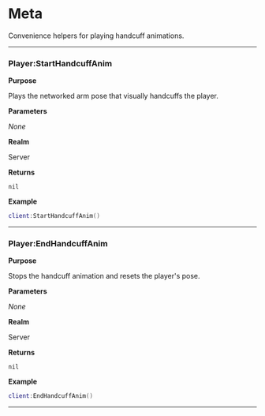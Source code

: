 # Meta

Convenience helpers for playing handcuff animations.

---

### Player:StartHandcuffAnim

**Purpose**

Plays the networked arm pose that visually handcuffs the player.

**Parameters**

*None*

**Realm**

Server

**Returns**

`nil`

**Example**

```lua
client:StartHandcuffAnim()
```

---

### Player:EndHandcuffAnim

**Purpose**

Stops the handcuff animation and resets the player's pose.

**Parameters**

*None*

**Realm**

Server

**Returns**

`nil`

**Example**

```lua
client:EndHandcuffAnim()
```

---

